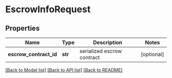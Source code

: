 # EscrowInfoRequest

## Properties
Name | Type | Description | Notes
------------ | ------------- | ------------- | -------------
**escrow_contract_id** | **str** | serialized escrow contract  | [optional] 

[[Back to Model list]](../README.md#documentation-for-models) [[Back to API list]](../README.md#documentation-for-api-endpoints) [[Back to README]](../README.md)


